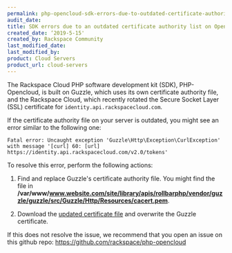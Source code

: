 ```yaml
---
permalink: php-opencloud-sdk-errors-due-to-outdated-certificate-authority-list
audit_date:
title: SDK errors due to an outdated certificate authority list on Open Cloud
created_date: ‘2019-5-15'
created_by: Rackspace Community
last_modified_date: 
last_modified_by: 
product: Cloud Servers
product_url: cloud-servers
---
```


The Rackspace Cloud PHP software development kit (SDK), PHP-Opencloud, is built on Guzzle, which uses its own 
certificate authority file, and the Rackspace Cloud, which recently rotated the Secure Socket Layer (SSL) certificate 
for `identity.api.rackspacecloud.com`.

If the certificate authority file on your server is outdated, you might see an error similar to the following one:

    Fatal error: Uncaught exception 'Guzzle\Http\Exception\CurlException' with message '[curl] 60: [url] 
    https://identity.api.rackspacecloud.com/v2.0/tokens' 

To resolve this error, perform the following actions:

1. Find and replace Guzzle's certificate authority file. You might find the file 
in **/var/www/www.website.com/site/library/apis/rollbarphp/vendor/guzzle/guzzle/src/Guzzle/Http/Resources/cacert.pem**. 

2. Download the [updated certificate file](https://curl.haxx.se/ca/cacert.pem) and overwrite the Guzzle certificate. 

If this does not resolve the issue, we recommend that you open an issue on this github repo: https://github.com/rackspace/php-opencloud
